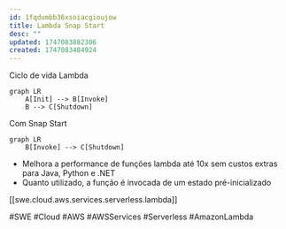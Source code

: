 ```yaml
---
id: 1fqdumbb36xsoiacgioujow
title: Lambda Snap Start
desc: ""
updated: 1747083882306
created: 1747083484924
---
```


Ciclo de vida Lambda

```mermaid
graph LR
    A[Init] --> B[Invoke]
    B --> C[Shutdown]
```

Com Snap Start

```mermaid
graph LR
    B[Invoke] --> C[Shutdown]
```

- Melhora a performance de funções lambda até 10x sem custos extras para Java, Python e .NET
- Quanto utilizado, a função é invocada de um estado pré-inicializado

[[swe.cloud.aws.services.serverless.lambda]]

#SWE #Cloud #AWS #AWSServices #Serverless #AmazonLambda
